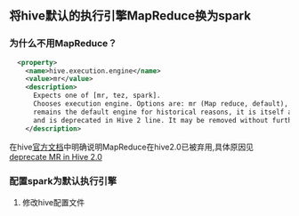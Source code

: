 ## 将hive默认的执行引擎MapReduce换为spark

### 为什么不用MapReduce？
```xml
  <property>
    <name>hive.execution.engine</name>
    <value>mr</value>
    <description>
      Expects one of [mr, tez, spark].
      Chooses execution engine. Options are: mr (Map reduce, default), tez, spark. While MR
      remains the default engine for historical reasons, it is itself a historical engine
      and is deprecated in Hive 2 line. It may be removed without further warning.
    </description>
```
在hive[官方文档](https://cwiki.apache.org/confluence/display/Hive/Configuration+Properties)中明确说明MapReduce在hive2.0已被弃用,具体原因见[deprecate MR in Hive 2.0](https://issues.apache.org/jira/browse/HIVE-12300)

### 配置spark为默认执行引擎
1. 修改hive配置文件
  ```xml

  ```


